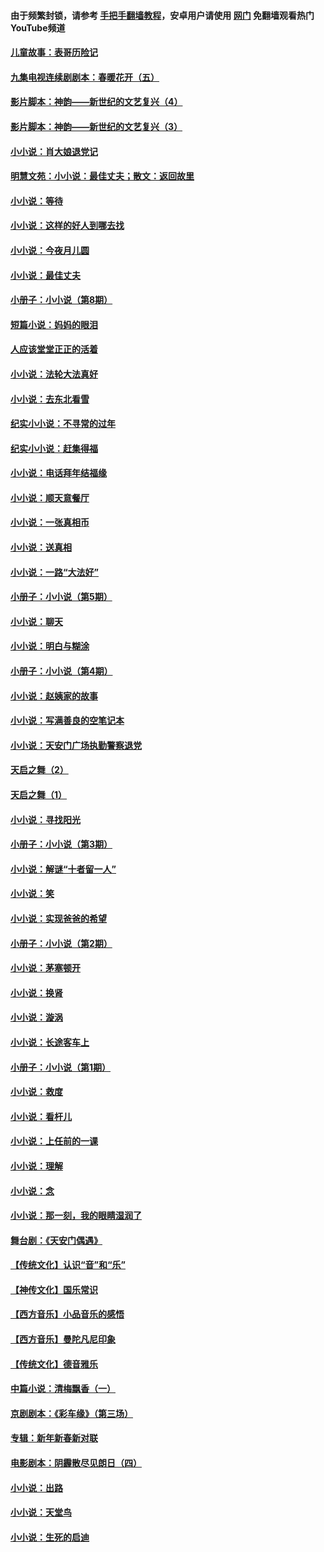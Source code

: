 #### 由于频繁封锁，请参考 [手把手翻墙教程](https://github.com/gfw-breaker/guides/wiki/)，安卓用户请使用 [网门](https://github.com/gfw-breaker/nogfw/blob/master/dl.md?t=06010601) 免翻墙观看热门YouTube频道 

#### [儿童故事：表哥历险记](../pages/328/383535.md?t=06010601) 

#### [九集电视连续剧剧本：春暖花开（五）](../pages/328/275919.md?t=06010601) 

#### [影片脚本：神韵——新世纪的文艺复兴（4）](../pages/328/266089.md?t=06010601) 

#### [影片脚本：神韵——新世纪的文艺复兴（3）](../pages/328/266087.md?t=06010601) 

#### [小小说：肖大娘退党记](../pages/328/239807.md?t=06010601) 

#### [明慧文苑：小小说：最佳丈夫；散文：返回故里](../pages/328/3439.md?t=06010601) 

#### [小小说：等待](../pages/328/223927.md?t=06010601) 

#### [小小说：这样的好人到哪去找](../pages/328/209396.md?t=06010601) 

#### [小小说：今夜月儿圆](../pages/328/193588.md?t=06010601) 

#### [小小说：最佳丈夫](../pages/328/190938.md?t=06010601) 

#### [小册子：小小说（第8期）](../pages/328/188202.md?t=06010601) 

#### [短篇小说：妈妈的眼泪](../pages/328/187712.md?t=06010601) 

#### [人应该堂堂正正的活着](../pages/328/182430.md?t=06010601) 

#### [小小说：法轮大法真好](../pages/328/174669.md?t=06010601) 

#### [小小说：去东北看雪](../pages/328/173882.md?t=06010601) 

#### [纪实小小说：不寻常的过年](../pages/328/173187.md?t=06010601) 

#### [纪实小小说：赶集得福](../pages/328/172652.md?t=06010601) 

#### [小小说：电话拜年结福缘](../pages/328/172533.md?t=06010601) 

#### [小小说：顺天意餐厅](../pages/328/170182.md?t=06010601) 

#### [小小说：一张真相币](../pages/328/169410.md?t=06010601) 

#### [小小说：送真相](../pages/328/166713.md?t=06010601) 

#### [小小说：一路“大法好”](../pages/328/162016.md?t=06010601) 

#### [小册子：小小说（第5期）](../pages/328/161131.md?t=06010601) 

#### [小小说：聊天](../pages/328/159640.md?t=06010601) 

#### [小小说：明白与糊涂](../pages/328/158101.md?t=06010601) 

#### [小册子：小小说（第4期）](../pages/328/158006.md?t=06010601) 

#### [小小说：赵姨家的故事](../pages/328/157843.md?t=06010601) 

#### [小小说：写满善良的空笔记本](../pages/328/157382.md?t=06010601) 

#### [小小说：天安门广场执勤警察退党](../pages/328/156982.md?t=06010601) 

#### [天启之舞（2）](../pages/328/153440.md?t=06010601) 

#### [天启之舞（1）](../pages/328/153439.md?t=06010601) 

#### [小小说：寻找阳光](../pages/328/153065.md?t=06010601) 

#### [小册子：小小说（第3期）](../pages/328/151715.md?t=06010601) 

#### [小小说：解谜“十者留一人”](../pages/328/148967.md?t=06010601) 

#### [小小说：笑](../pages/328/148905.md?t=06010601) 

#### [小小说：实现爸爸的希望](../pages/328/148096.md?t=06010601) 

#### [小册子：小小说（第2期）](../pages/328/147214.md?t=06010601) 

#### [小小说：茅塞顿开](../pages/328/147030.md?t=06010601) 

#### [小小说：换肾](../pages/328/146770.md?t=06010601) 

#### [小小说：漩涡](../pages/328/146683.md?t=06010601) 

#### [小小说：长途客车上](../pages/328/145076.md?t=06010601) 

#### [小册子：小小说（第1期）](../pages/328/143963.md?t=06010601) 

#### [小小说：救度](../pages/328/143927.md?t=06010601) 

#### [小小说：看杆儿](../pages/328/142137.md?t=06010601) 

#### [小小说：上任前的一课](../pages/328/140808.md?t=06010601) 

#### [小小说：理解](../pages/328/140476.md?t=06010601) 

#### [小小说：念](../pages/328/139513.md?t=06010601) 

#### [小小说：那一刻，我的眼睛湿润了](../pages/328/138476.md?t=06010601) 

#### [舞台剧：《天安门偶遇》](../pages/328/117155.md?t=06010601) 

#### [【传统文化】认识“音”和“乐”](../pages/328/108667.md?t=06010601) 

#### [【神传文化】国乐常识](../pages/328/104225.md?t=06010601) 

#### [【西方音乐】小品音乐的感悟](../pages/328/102924.md?t=06010601) 

#### [【西方音乐】曼陀凡尼印象](../pages/328/102922.md?t=06010601) 

#### [【传统文化】德音雅乐](../pages/328/102923.md?t=06010601) 

#### [中篇小说：清梅飘香（一）](../pages/328/101058.md?t=06010601) 

#### [京剧剧本：《彩车缘》（第三场）](../pages/328/96434.md?t=06010601) 

#### [专辑：新年新春新对联](../pages/328/94991.md?t=06010601) 

#### [电影剧本：阴霾散尽见朗日（四）](../pages/328/87081.md?t=06010601) 

#### [小小说：出路](../pages/328/84848.md?t=06010601) 

#### [小小说：天堂鸟](../pages/328/83084.md?t=06010601) 

#### [小小说：生死的启迪](../pages/328/70977.md?t=06010601) 

